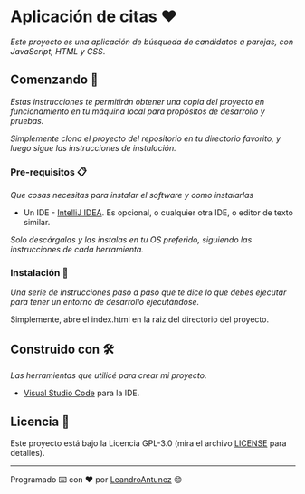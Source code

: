 # Aplicación de citas ❤

_Este proyecto es una aplicación de búsqueda de candidatos a parejas, con JavaScript, HTML y CSS_.

## Comenzando 🚀

_Estas instrucciones te permitirán obtener una copia del proyecto en funcionamiento en tu máquina local para propósitos de desarrollo y pruebas._

_Simplemente clona el proyecto del repositorio en tu directorio favorito,
y luego sigue las instrucciones de instalación._

### Pre-requisitos 📋

_Que cosas necesitas para instalar el software y como instalarlas_

* Un IDE - [IntelliJ IDEA](https://www.jetbrains.com/es-es/idea/download/). Es opcional, o cualquier otra IDE, o editor de texto similar.

_Solo descárgalas y las instalas en tu OS preferido,
siguiendo las instrucciones de cada herramienta._

### Instalación 🔧

_Una serie de instrucciones paso a paso
que te dice lo que debes ejecutar para tener
un entorno de desarrollo ejecutándose._

Simplemente, abre el index.html en la raiz del directorio del proyecto.

## Construido con 🛠️

_Las herramientas que utilicé para crear mi proyecto._

* [Visual Studio Code](https://code.visualstudio.com/) para la IDE.

## Licencia 📄

Este proyecto está bajo la Licencia GPL-3.0 (mira el archivo [LICENSE](LICENSE) para detalles).

---
Programado ⌨️  con ❤️ por [LeandroAntunez](https://github.com/LeandroAntunez) 😊
